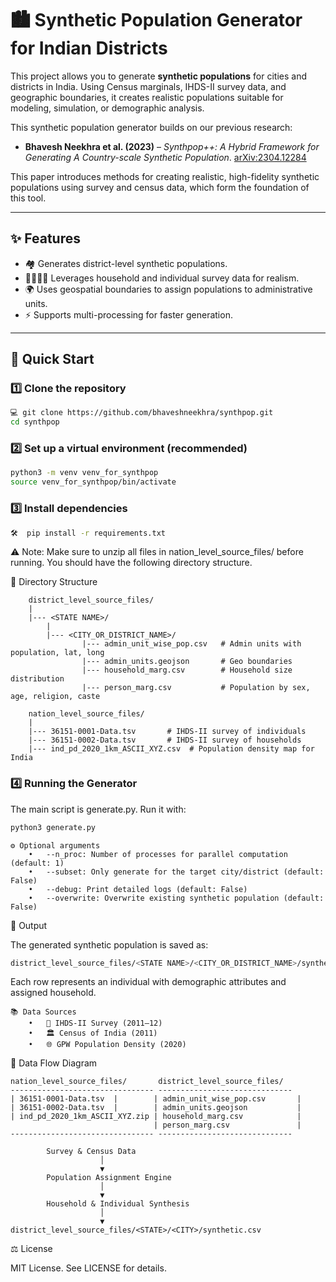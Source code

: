 # 🏙️ Synthetic Population Generator for Indian Districts

This project allows you to generate **synthetic populations** for cities and districts in India. Using Census marginals, IHDS-II survey data, and geographic boundaries, it creates realistic populations suitable for modeling, simulation, or demographic analysis.  

This synthetic population generator builds on our previous research:

- **Bhavesh Neekhra et al. (2023)** – *Synthpop++: A Hybrid Framework for Generating A Country-scale Synthetic Population*. [arXiv:2304.12284](https://arxiv.org/abs/2304.12284)

This paper introduces methods for creating realistic, high-fidelity synthetic populations using survey and census data, which form the foundation of this tool.

---

## ✨ Features
- 🏘️ Generates district-level synthetic populations.
- 👨‍👩‍👧‍👦 Leverages household and individual survey data for realism.
- 🌍 Uses geospatial boundaries to assign populations to administrative units.
- ⚡ Supports multi-processing for faster generation.

---

## 🚀 Quick Start

### 1️⃣ Clone the repository
```bash
💻 git clone https://github.com/bhaveshneekhra/synthpop.git
cd synthpop
```
### 2️⃣ Set up a virtual environment (recommended)
```bash
python3 -m venv venv_for_synthpop
source venv_for_synthpop/bin/activate
```
### 3️⃣ Install dependencies
```bash
🛠️  pip install -r requirements.txt 
```

⚠️ Note: Make sure to unzip all files in nation_level_source_files/ before running. You should have the following directory structure. 

📁 Directory Structure
        
        district_level_source_files/
        |
        |--- <STATE NAME>/
            |
            |--- <CITY_OR_DISTRICT_NAME>/
                    |--- admin_unit_wise_pop.csv   # Admin units with population, lat, long
                    |--- admin_units.geojson       # Geo boundaries
                    |--- household_marg.csv        # Household size distribution
                    |--- person_marg.csv           # Population by sex, age, religion, caste

        nation_level_source_files/
        |
        |--- 36151-0001-Data.tsv       # IHDS-II survey of individuals
        |--- 36151-0002-Data.tsv       # IHDS-II survey of households
        |--- ind_pd_2020_1km_ASCII_XYZ.csv  # Population density map for India

### 4️⃣ Running the Generator

The main script is generate.py. Run it with:
```bash
python3 generate.py
```

    ⚙️ Optional arguments
        •	--n_proc: Number of processes for parallel computation (default: 1)
        •	--subset: Only generate for the target city/district (default: False)
        •	--debug: Print detailed logs (default: False)
        •	--overwrite: Overwrite existing synthetic population (default: False)


💾 Output

The generated synthetic population is saved as:
```bash
district_level_source_files/<STATE NAME>/<CITY_OR_DISTRICT_NAME>/synthetic.csv
```

Each row represents an individual with demographic attributes and assigned household.

    📚 Data Sources
        •	📝 IHDS-II Survey (2011–12)
        •	🏛️ Census of India (2011)
        •	🌐 GPW Population Density (2020)


🔄 Data Flow Diagram

    nation_level_source_files/       district_level_source_files/
    -------------------------------- ------------------------------
    | 36151-0001-Data.tsv  |        | admin_unit_wise_pop.csv       |
    | 36151-0002-Data.tsv  |        | admin_units.geojson           |
    | ind_pd_2020_1km_ASCII_XYZ.zip | household_marg.csv            |
                                    | person_marg.csv               |
    -------------------------------- ------------------------------

            Survey & Census Data
                        │
                        ▼
            Population Assignment Engine
                        │
                        ▼
            Household & Individual Synthesis
                        │
                        ▼
    district_level_source_files/<STATE>/<CITY>/synthetic.csv


⚖️ License

MIT License. See LICENSE for details.